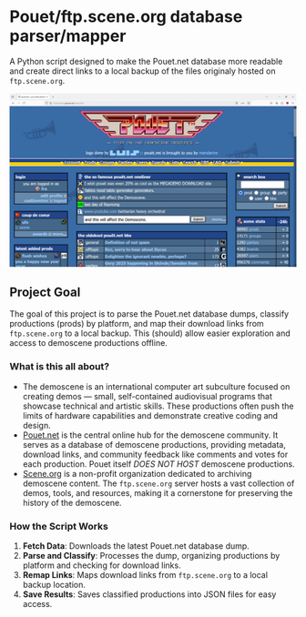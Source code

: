 ﻿# Pouet/ftp.scene.org database parser/mapper

A Python script designed to make the Pouet.net database more readable and create direct links to a local backup of the files originaly hosted on `ftp.scene.org`.

![Pouet Hero image](img/pouet_hero.png)

## Project Goal

The goal of this project is to parse the Pouet.net database dumps, classify productions (prods) by platform, and map their download links from `ftp.scene.org` to a local backup. This (should) allow easier exploration and access to demoscene productions offline.

### What is this all about?

- The demoscene is an international computer art subculture focused on creating demos — small, self-contained audiovisual programs that showcase technical and artistic skills. These productions often push the limits of hardware capabilities and demonstrate creative coding and design.
 - [Pouet.net](https://www.pouet.net) is the central online hub for the demoscene community. It serves as a database of demoscene productions, providing metadata, download links, and community feedback like comments and votes for each production. Pouet itself _DOES NOT HOST_ demoscene productions.
 - [Scene.org](https://scene.org) is a non-profit organization dedicated to archiving demoscene content. The `ftp.scene.org` server hosts a vast collection of demos, tools, and resources, making it a cornerstone for preserving the history of the demoscene.

### How the Script Works

1. **Fetch Data**: Downloads the latest Pouet.net database dump.
2. **Parse and Classify**: Processes the dump, organizing productions by platform and checking for download links.
3. **Remap Links**: Maps download links from `ftp.scene.org` to a local backup location.
4. **Save Results**: Saves classified productions into JSON files for easy access.
